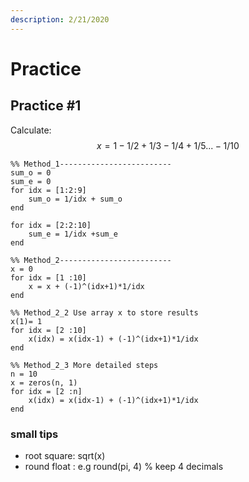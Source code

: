```yaml
---
description: 2/21/2020
---
```


# Practice

## Practice \#1

Calculate:  $$x = 1 -1/2 +1/3-1/4 +1/5...-1/10$$ 

```text
%% Method_1-------------------------
sum_o = 0
sum_e = 0
for idx = [1:2:9]
    sum_o = 1/idx + sum_o
end

for idx = [2:2:10]
    sum_e = 1/idx +sum_e
end

%% Method_2-------------------------
x = 0 
for idx = [1 :10]
    x = x + (-1)^(idx+1)*1/idx
end

%% Method_2_2 Use array x to store results
x(1)= 1
for idx = [2 :10]
    x(idx) = x(idx-1) + (-1)^(idx+1)*1/idx
end

%% Method_2_3 More detailed steps
n = 10
x = zeros(n, 1)
for idx = [2 :n]
    x(idx) = x(idx-1) + (-1)^(idx+1)*1/idx
end
```

### small tips

* root square: sqrt\(x\)
* round float : e.g  round\(pi, 4\) % keep 4 decimals



